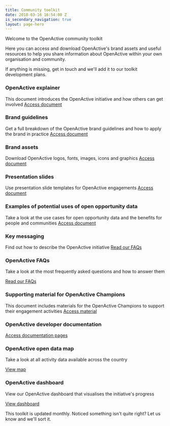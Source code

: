 ```yaml
---
title: Community toolkit
date: 2018-03-16 16:54:00 Z
is_secondary_navigation: true
layout: page-hero
---
```


<article>
<div class="one">
Welcome to the OpenActive community toolkit

Here you can access and download OpenActive's brand assets and useful resources to help you share information about OpenActive within your own organisation and community.

If anything is missing,  get in touch and we'll add it to our toolkit development plans.

### OpenActive explainer

This document introduces the OpenActive initiative and how others can get involved
[Access document](https://docs.google.com/document/d/1RmEJajN6lVB0LE8fRK18feEtYv0zpIyhO5jY_uZEJiw/edit?usp=sharing)

### Brand guidelines

Get a full breakdown of the OpenActive brand guidelines and how to apply the brand in practice
[Access document](https://drive.google.com/open?id=1_COAOuPL9rU8VLsi6b3sZN_h14awfuRC)

### Brand assets

Download OpenActive logos, fonts, images, icons and graphics
[Access document](https://drive.google.com/open?id=1Woby9QTNWh6Db6cZ0iWkskkfAVrKmn4Z)

### Presentation slides

Use presentation slide templates for OpenActive engagements
[Access document](https://docs.google.com/presentation/d/1gOD69w1cWFZQHDhc34eeEhUtyDhYsdKrB785mbab8E0/edit?usp=sharing)

### Examples of potential uses of open opportunity data

Take a look at the use cases for open opportunity data and the benefits for people and communities
[Access document](https://drive.google.com/open?id=1BMb14UdshrX5EU4JQFj5nF2X9s8O-KPFRSz5a6sWBag)

### Key messaging

Find out how to describe the OpenActive initiative
[Read our FAQs](http://openactive.io/faqs.html)

### OpenActive FAQs

Take a look at the most frequently asked questions and how to answer them

[Read our FAQs](http://openactive.io/faqs.html)

### Supporting material for OpenActive Champions

This document includes materials for the OpenActive Champions to support their engagement activities
[Access material](https://drive.google.com/drive/folders/16ogmDey_6Dib6zvRot1J1hdTMjJ0XvZ9)

### OpenActive developer documentation

[Access documentation pages](https://beta.openactive.io/developer/)

### OpenActive open data map

Take a look at all activity data available across the country

[View map](https://philiphorgan.carto.com/builder/6ac0f185-8322-4b95-ae66-b55768390fa9/embed)

### OpenActive dashboard

View our OpenActive dashboard that visualises the initiative's progress

[View dashboard](https://share.geckoboard.com/dashboards/DTZRCARKEXHZGUVC)

This toolkit is updated monthly. Noticed something isn't quite right? Let us know and we'll sort it.

### 

</article>